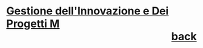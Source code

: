 # [Gestione dell'Innovazione e Dei Progetti M](https://www.unibo.it/it/studiare/dottorati-master-specializzazioni-e-altra-formazione/insegnamenti?codiceMateria=29206&annoAccademico=2024&codiceCorso=5826&single=True&search=True) <div style="text-align: right"> [back](../Appunti.md) </div>

